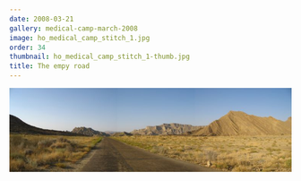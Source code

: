 ```yaml
---
date: 2008-03-21
gallery: medical-camp-march-2008
image: ho_medical_camp_stitch_1.jpg
order: 34
thumbnail: ho_medical_camp_stitch_1-thumb.jpg
title: The empy road
---
```


![The empy road](./ho_medical_camp_stitch_1.jpg)